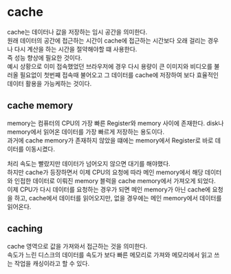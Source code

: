 # cache

cache는 데이터나 값을 저장하는 임시 공간을 의미한다.  
원래 데이터의 공간에 접근하는 시간이 cache에 접근하는 시간보다 오래 걸리는 경우나 다시 계산을 하는 시간을 절약해야할 떄 사용한다.  
즉 성능 향상에 필요한 것이다.  
예시 상황으로 이미 접속했었던 브라우저에 경우 다시 용량이 큰 이미지와 비디오를 불러올 필요없이 첫번쨰 접속때 불어오고 그 데이터를 cache에 저장하여 보다 효율적인 데이터 활용을 가능케하는 것이다.

## cache memory

memory는 컴퓨터의 CPU의 가장 빠른 Register와 memory 사이에 존재한다. disk나 memory에서 읽어온 데이터를 가장 빠르게 저장하는 용도이다.  
과거에 cache memory가 존재하지 않았을 떄에는 memory에서 Register로 바로 데이터를 이동시켰다.  

처리 속도는 빨랐지만 데이터가 넘어오지 않으면 대기를 해야했다.  
하지만 cache가 등장하면서 이제 CPU의 요청에 따라 메인 memory에서 해당 데이터와 인접한 데이터로 이뤄진 memory 블럭을 cache memory에서 가져오게 되었다.  
이제 CPU가 다시 데이터를 요청하는 경우가 되면 메인 memory가 아닌 cache에 요청을 하고, cache에서 데이터를 읽어오지만, 없을 경우에는 메인 memory에서 데이터를 읽어온다.

## caching

cache 영역으로 값을 가져와서 접근하는 것을 의미한다.  
속도가 느린 디스크의 데이터를 속도가 보다 빠른 메모리로 가져와 메모리에서 읽고 쓰는 작업을 캐싱이라고 할 수 있다.
